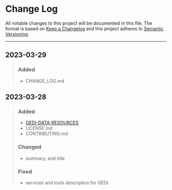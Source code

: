 
# Change Log
All notable changes to this project will be documented in this file. 
The format is based on [Keep a Changelog](http://keepachangelog.com/)
and this project adheres to [Semantic Versioning](http://semver.org/).
_________________________________________________________________________



## 2023-03-29
  
> ### Added
> - CHANGE_LOG.md

## 2023-03-28
  
> ### Added
> - [GEDI-DATA-RESOURCES](https://github.com/nasa/GEDI-Data-Resources)
> - LICENSE.md
> - CONTRIBUTING.md
> ### Changed
> - summary, and title
> ### Fixed
> - services and tools description for GEDI
 
